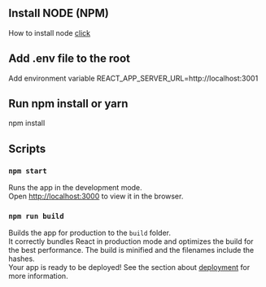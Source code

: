 ## Install NODE (NPM)

How to install node [click](google.com)

## Add .env file to the root

Add environment variable
REACT_APP_SERVER_URL=http://localhost:3001

## Run npm install or yarn

npm install

## Scripts

### `npm start`

Runs the app in the development mode.\
Open [http://localhost:3000](http://localhost:3000) to view it in the browser.

### `npm run build`

Builds the app for production to the `build` folder.\
It correctly bundles React in production mode and optimizes the build for the best performance.
The build is minified and the filenames include the hashes.\
Your app is ready to be deployed!
See the section about [deployment](https://facebook.github.io/create-react-app/docs/deployment) for more information.
